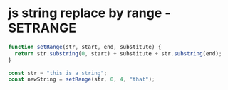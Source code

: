 # js string replace by range - SETRANGE

```js
function setRange(str, start, end, substitute) {
  return str.substring(0, start) + substitute + str.substring(end);
}

const str = "this is a string";
const newString = setRange(str, 0, 4, "that");
```
